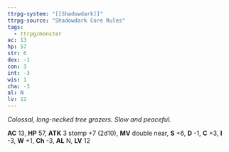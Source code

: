 ```yaml
---
ttrpg-system: "[[Shadowdark]]"
ttrpg-source: "Shadowdark Core Rules"
tags:
  - ttrpg/monster
ac: 13
hp: 57
str: 6
dex: -1
con: 3
int: -3
wis: 1
cha: -3
al: N
lv: 12
---
```


_Colossal, long-necked tree grazers. Slow and peaceful._

**AC** 13, **HP** 57, **ATK** 3 stomp +7 (2d10), **MV** double near, **S** +6, **D** -1, **C** +3, **I** -3, **W** +1, **Ch** -3, **AL** N, **LV** 12


